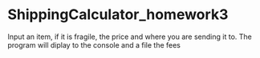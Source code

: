# ShippingCalculator_homework3
 Input an item, if it is fragile, the price and where you are sending it to. The program will diplay to the console and a file the fees

